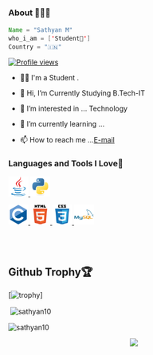 
### About 🙋🏻‍♂️
```JAVA
Name = "Sathyan M"
who_i_am = ['Student💙']
Country = "🇮🇳"
```
[![Profile views](https://gpvc.arturio.dev/sathyan10)](https://github.com/sathyan10)





- 👨‍💻 I'm a Student .
- 👋 Hi, I’m Currently Studying B.Tech-IT
- 👀 I’m interested in ... Technology
- 🌱 I’m currently learning ...

- 📫 How to reach me ...[E-mail](msathyan10@gmail.com)

### Languages and Tools I Love💙
<a href="https://www.java.com" target="_blank" rel="noreferrer"> <img src="https://raw.githubusercontent.com/devicons/devicon/master/icons/java/java-original.svg" alt="java" width="40" height="40"/> </a><a href="https://www.python.org" target="_blank" rel="noreferrer"> <img src="https://raw.githubusercontent.com/devicons/devicon/master/icons/python/python-original.svg" alt="python" width="40" height="40"/> </a> </p>
<a href="https://www.cprogramming.com/" target="_blank" rel="noreferrer"> <img src="https://raw.githubusercontent.com/devicons/devicon/master/icons/c/c-original.svg" alt="c" width="40" height="40"/> </a><a href="https://www.w3.org/html/" target="_blank" rel="noreferrer"> <img src="https://raw.githubusercontent.com/devicons/devicon/master/icons/html5/html5-original-wordmark.svg" alt="html5" width="40" height="40"/> </a> <a href="https://www.w3schools.com/css/" target="_blank" rel="noreferrer"> <img src="https://raw.githubusercontent.com/devicons/devicon/master/icons/css3/css3-original-wordmark.svg" alt="css3" width="40" height="40"/> </a> <a href="https://www.mysql.com/" target="_blank" rel="noreferrer"> <img src="https://raw.githubusercontent.com/devicons/devicon/master/icons/mysql/mysql-original-wordmark.svg" alt="mysql" width="40" height="40"/> </a> 









    







<br />
<br />


## Github Trophy🏆

[![trophy](https://github-profile-trophy.vercel.app/?username=sathyan10&theme=onedark)]






<p>&nbsp;<img align="center" src="https://github-readme-stats.vercel.app/api?username=sathyan10&show_icons=true&locale=en" alt="sathyan10" /></p>

<p><img align="center" src="https://github-readme-streak-stats.herokuapp.com/?user=sathyan10&" alt="sathyan10" /></p>

<p align="center">
    <img src="https://img.shields.io/badge/THANKS%20FOR-VISITING%20💙-red?style=for-the-badge&logo=github"/>
</p>

